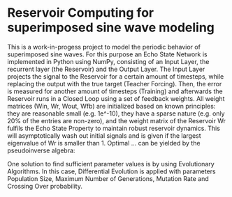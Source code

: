 # Reservoir Computing for superimposed sine wave modeling
This is a work-in-progess project to model the periodic behavior of superimposed sine waves. For this purpose an Echo State Network is implemented in Python using NumPy, consisting of an Input Layer, the recurrent layer (the Reservoir) and the Output Layer. The Input Layer projects the signal to the Reservoir for a certain amount of timesteps, while replacing the output with the true target (Teacher Forcing). Then, the error is measured for another amount of timesteps (Training) and afterwards the Reservoir runs in a Closed Loop using a set of feedback weights. All weight matrices (Win, Wr, Wout, Wfb) are initialized based on known principles: they are reasonable small (e.g. 1e^-10), they have a sparse nature (e.g. only 20% of the entries are non-zero), and the weight matrix of the Reservoir Wr fulfils the Echo State Property to maintain robust reservoir dynamics. This will asymptotically wash out initial signals and is given if the largest eigenvalue of Wr is smaller than 1. Optimal ... can be yielded by the pseudoinverse algebra: 

One solution to find sufficient parameter values is by using Evolutionary Algorithms. In this case, Differential Evolution is applied with parameters Population Size, Maximum Number of Generations, Mutation Rate and Crossing Over probability. 
